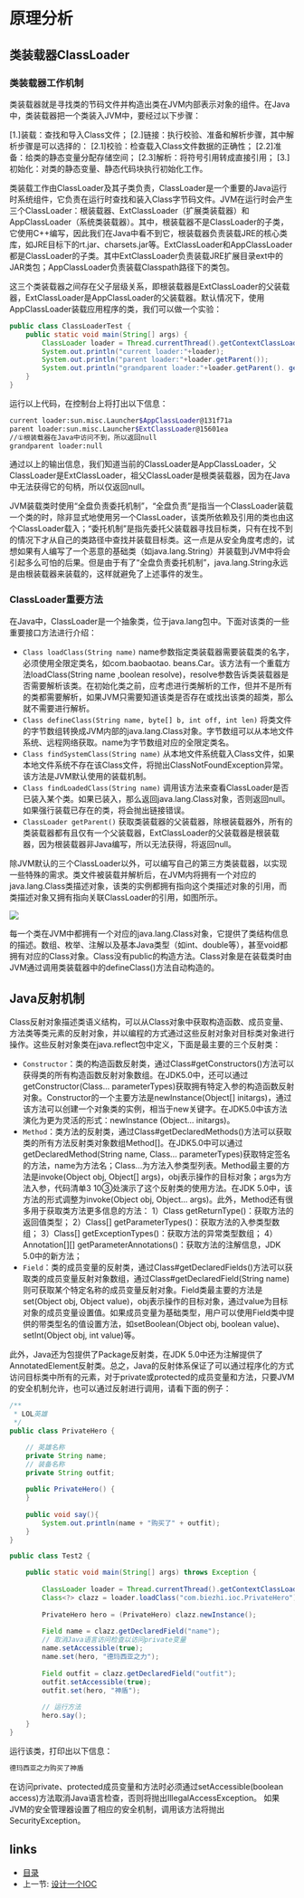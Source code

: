 # 原理分析

## 类装载器ClassLoader 

### 类装载器工作机制 

类装载器就是寻找类的节码文件并构造出类在JVM内部表示对象的组件。在Java中，类装载器把一个类装入JVM中，要经过以下步骤： 

[1.]装载：查找和导入Class文件； 
[2.]链接：执行校验、准备和解析步骤，其中解析步骤是可以选择的： 
    [2.1]校验：检查载入Class文件数据的正确性； 
    [2.2]准备：给类的静态变量分配存储空间； 
    [2.3]解析：将符号引用转成直接引用； 
[3.]初始化：对类的静态变量、静态代码块执行初始化工作。 

类装载工作由ClassLoader及其子类负责，ClassLoader是一个重要的Java运行时系统组件，它负责在运行时查找和装入Class字节码文件。JVM在运行时会产生三个ClassLoader：根装载器、ExtClassLoader（扩展类装载器）和AppClassLoader（系统类装载器）。其中，根装载器不是ClassLoader的子类，它使用C++编写，因此我们在Java中看不到它，根装载器负责装载JRE的核心类库，如JRE目标下的rt.jar、charsets.jar等。ExtClassLoader和AppClassLoader都是ClassLoader的子类。其中ExtClassLoader负责装载JRE扩展目录ext中的JAR类包；AppClassLoader负责装载Classpath路径下的类包。 

这三个类装载器之间存在父子层级关系，即根装载器是ExtClassLoader的父装载器，ExtClassLoader是AppClassLoader的父装载器。默认情况下，使用AppClassLoader装载应用程序的类，我们可以做一个实验： 

```java
public class ClassLoaderTest {
	public static void main(String[] args) {
		ClassLoader loader = Thread.currentThread().getContextClassLoader();
		System.out.println("current loader:"+loader);
		System.out.println("parent loader:"+loader.getParent());
		System.out.println("grandparent loader:"+loader.getParent(). getParent());
	}
}
```

运行以上代码，在控制台上将打出以下信息： 

```sh
current loader:sun.misc.Launcher$AppClassLoader@131f71a 
parent loader:sun.misc.Launcher$ExtClassLoader@15601ea 
//①根装载器在Java中访问不到，所以返回null 
grandparent loader:null
```

通过以上的输出信息，我们知道当前的ClassLoader是AppClassLoader，父ClassLoader是ExtClassLoader，祖父ClassLoader是根类装载器，因为在Java中无法获得它的句柄，所以仅返回null。 

JVM装载类时使用“全盘负责委托机制”，“全盘负责”是指当一个ClassLoader装载一个类的时，除非显式地使用另一个ClassLoader，该类所依赖及引用的类也由这个ClassLoader载入；“委托机制”是指先委托父装载器寻找目标类，只有在找不到的情况下才从自己的类路径中查找并装载目标类。这一点是从安全角度考虑的，试想如果有人编写了一个恶意的基础类（如java.lang.String）并装载到JVM中将会引起多么可怕的后果。但是由于有了“全盘负责委托机制”，java.lang.String永远是由根装载器来装载的，这样就避免了上述事件的发生。 

### ClassLoader重要方法 

在Java中，ClassLoader是一个抽象类，位于java.lang包中。下面对该类的一些重要接口方法进行介绍： 

- `Class loadClass(String name)`
    name参数指定类装载器需要装载类的名字，必须使用全限定类名，如com.baobaotao. beans.Car。该方法有一个重载方法loadClass(String name ,boolean resolve)，resolve参数告诉类装载器是否需要解析该类。在初始化类之前，应考虑进行类解析的工作，但并不是所有的类都需要解析，如果JVM只需要知道该类是否存在或找出该类的超类，那么就不需要进行解析。 
- `Class defineClass(String name, byte[] b, int off, int len)`
   将类文件的字节数组转换成JVM内部的java.lang.Class对象。字节数组可以从本地文件系统、远程网络获取。name为字节数组对应的全限定类名。 
- `Class findSystemClass(String name)`
   从本地文件系统载入Class文件，如果本地文件系统不存在该Class文件，将抛出ClassNotFoundException异常。该方法是JVM默认使用的装载机制。 
- `Class findLoadedClass(String name)`
  调用该方法来查看ClassLoader是否已装入某个类。如果已装入，那么返回java.lang.Class对象，否则返回null。如果强行装载已存在的类，将会抛出链接错误。 
- `ClassLoader getParent()`
   获取类装载器的父装载器，除根装载器外，所有的类装载器都有且仅有一个父装载器，ExtClassLoader的父装载器是根装载器，因为根装载器非Java编写，所以无法获得，将返回null。 

除JVM默认的三个ClassLoader以外，可以编写自己的第三方类装载器，以实现一些特殊的需求。类文件被装载并解析后，在JVM内将拥有一个对应的java.lang.Class类描述对象，该类的实例都拥有指向这个类描述对象的引用，而类描述对象又拥有指向关联ClassLoader的引用，如图所示。 

![](http://i.imgur.com/HuLuFXD.png)

每一个类在JVM中都拥有一个对应的java.lang.Class对象，它提供了类结构信息的描述。数组、枚举、注解以及基本Java类型（如int、double等），甚至void都拥有对应的Class对象。Class没有public的构造方法。Class对象是在装载类时由JVM通过调用类装载器中的defineClass()方法自动构造的。 

## Java反射机制

Class反射对象描述类语义结构，可以从Class对象中获取构造函数、成员变量、方法类等类元素的反射对象，并以编程的方式通过这些反射对象对目标类对象进行操作。这些反射对象类在java.reflect包中定义，下面是最主要的三个反射类： 

- `Constructor`：类的构造函数反射类，通过Class#getConstructors()方法可以获得类的所有构造函数反射对象数组。在JDK5.0中，还可以通过getConstructor(Class... parameterTypes)获取拥有特定入参的构造函数反射对象。Constructor的一个主要方法是newInstance(Object[] initargs)，通过该方法可以创建一个对象类的实例，相当于new关键字。在JDK5.0中该方法演化为更为灵活的形式：newInstance (Object... initargs)。
- `Method`：类方法的反射类，通过Class#getDeclaredMethods()方法可以获取类的所有方法反射类对象数组Method[]。在JDK5.0中可以通过getDeclaredMethod(String name, Class... parameterTypes)获取特定签名的方法，name为方法名；Class...为方法入参类型列表。Method最主要的方法是invoke(Object obj, Object[] args)，obj表示操作的目标对象；args为方法入参，代码清单3 10③处演示了这个反射类的使用方法。在JDK 5.0中，该方法的形式调整为invoke(Object obj, Object... args)。此外，Method还有很多用于获取类方法更多信息的方法：
      1）Class getReturnType()：获取方法的返回值类型； 
      2）Class[] getParameterTypes()：获取方法的入参类型数组； 
      3）Class[] getExceptionTypes()：获取方法的异常类型数组； 
      4）Annotation[][] getParameterAnnotations()：获取方法的注解信息，JDK 5.0中的新方法；
- `Field`：类的成员变量的反射类，通过Class#getDeclaredFields()方法可以获取类的成员变量反射对象数组，通过Class#getDeclaredField(String name)则可获取某个特定名称的成员变量反射对象。Field类最主要的方法是set(Object obj, Object value)，obj表示操作的目标对象，通过value为目标对象的成员变量设置值。如果成员变量为基础类型，用户可以使用Field类中提供的带类型名的值设置方法，如setBoolean(Object obj, boolean value)、setInt(Object obj, int value)等。

此外，Java还为包提供了Package反射类，在JDK 5.0中还为注解提供了AnnotatedElement反射类。总之，Java的反射体系保证了可以通过程序化的方式访问目标类中所有的元素，对于private或protected的成员变量和方法，只要JVM的安全机制允许，也可以通过反射进行调用，请看下面的例子： 

```java
/**
 * LOL英雄
 */
public class PrivateHero {

	// 英雄名称
	private String name;
	// 装备名称
	private String outfit;
	
	public PrivateHero() {
	}
	
	public void say(){
		System.out.println(name + "购买了" + outfit);
	}
}
```

```java
public class Test2 {

	public static void main(String[] args) throws Exception {
		
		ClassLoader loader = Thread.currentThread().getContextClassLoader();   
		Class<?> clazz = loader.loadClass("com.biezhi.ioc.PrivateHero");   
		  
		PrivateHero hero = (PrivateHero) clazz.newInstance();
		
		Field name = clazz.getDeclaredField("name");
		// 取消Java语言访问检查以访问private变量
		name.setAccessible(true);
		name.set(hero, "德玛西亚之力");
		
		Field outfit = clazz.getDeclaredField("outfit");
		outfit.setAccessible(true);
		outfit.set(hero, "神盾");
		
		// 运行方法
		hero.say();
	}
}
```

运行该类，打印出以下信息： 

```java
德玛西亚之力购买了神盾
```

在访问private、protected成员变量和方法时必须通过setAccessible(boolean access)方法取消Java语言检查，否则将抛出IllegalAccessException。
如果JVM的安全管理器设置了相应的安全机制，调用该方法将抛出SecurityException。 

## links
   * [目录](<index.md>)
   * 上一节: [设计一个IOC](3.myioc.md)